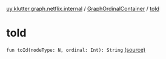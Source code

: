 [uy.klutter.graph.netflix.internal](../index.md) / [GraphOrdinalContainer](index.md) / [toId](.)


# toId
<code>fun toId(nodeType: N, ordinal: Int): String</code> [(source)](https://github.com/kohesive/klutter/blob/master/netflix-graph-jdk6/src/main/kotlin/uy/klutter/graph/netflix/internal/Ordinals.kt#L32)<br/>

